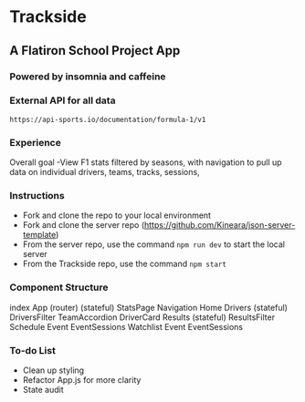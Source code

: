 # Trackside
## A Flatiron School Project App
### Powered by insomnia and caffeine

### External API for all data
    https://api-sports.io/documentation/formula-1/v1

### Experience
Overall goal
    -View F1 stats filtered by seasons, with navigation to pull up data on individual drivers, teams, tracks, sessions, 

### Instructions
- Fork and clone the repo to your local environment
- Fork and clone the server repo (https://github.com/Kineara/json-server-template)
- From the server repo, use the command ```npm run dev``` to start the local server
- From the Trackside repo, use the command ```npm start```

### Component Structure
index
    App (router) (stateful)
        StatsPage
            Navigation
        Home
        Drivers (stateful)
            DriversFilter
            TeamAccordion
                DriverCard
        Results (stateful)
            ResultsFilter
        Schedule
            Event
                EventSessions
        Watchlist
            Event
                EventSessions

### To-do List
- Clean up styling
- Refactor App.js for more clarity
- State audit


